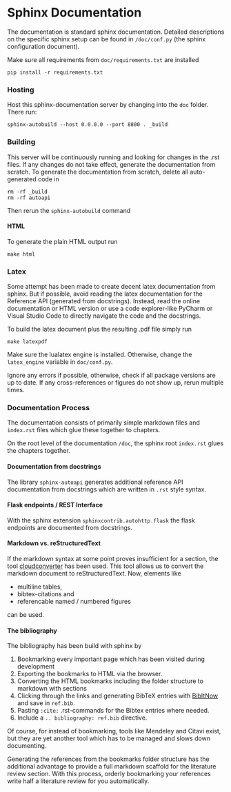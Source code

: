 # Sphinx Documentation

The documentation is standard sphinx documentation. 
Detailed descriptions on the specific sphinx setup can be found
in `/doc/conf.py` (the sphinx configuration document). 

Make sure all requirements from `doc/requirements.txt` are installed
    
    pip install -r requirements.txt

### Hosting

Host this sphinx-documentation server by changing into the `doc` folder. There run:

    sphinx-autobuild --host 0.0.0.0 --port 8800 . _build

### Building

This server will be continuously running and looking for changes in the .rst files.
If any changes do not take effect, generate the documentation from scratch.
To generate the documentation from scratch, delete all auto-generated code in

    rm -rf _build
    rm -rf autoapi
    
Then rerun the `sphinx-autobuild` command

#### HTML

To generate the plain HTML output run

    make html

### Latex

Some attempt has been made to create decent latex documentation from sphinx. 
But if possible, avoid reading the latex documentation for the Reference API 
(generated from docstrings).
Instead, read the online documentation or HTML version or use a code explorer-like
PyCharm or Visual Studio Code to directly navigate the code and the docstrings.

To build the latex document plus the resulting .pdf file simply run

    make latexpdf
    
Make sure the lualatex engine is installed. 
Otherwise, change the `latex_engine` variable in `doc/conf.py`.

Ignore any errors if possible, otherwise, check if all package versions are up to date.
If any cross-references or figures do not show up, rerun multiple times.

### Documentation Process

The documentation consists of primarily simple markdown files 
and `index.rst` files which glue these together to chapters.

On the root level of the documentation `/doc`, the sphinx root `index.rst` 
glues the chapters together.

#### Documentation from docstrings

The library `sphinx-autoapi` generates additional reference API documentation from docstrings
which are written in `.rst` style syntax.

#### Flask endpoints / REST Interface

With the sphinx extension `sphinxcontrib.autohttp.flask` the flask endpoints are documented from docstrings.

#### Markdown vs. reStructuredText

If the markdown syntax at some point proves insufficient for a section, the tool [cloudconverter](https://cloudconvert.com/md-converter) has been used.
This tool allows us to convert the markdown document to reStructuredText.
Now, elements like 

- multiline tables, 
- bibtex-citations and 
- referencable named / numbered figures 

can be used.



#### The bibliography

The bibliography has been build with sphinx by

1. Bookmarking every important page which has been visited during development
1. Exporting the bookmarks to HTML via the browser.
1. Converting the HTML bookmarks including the folder structure to markdown with sections
1. Clicking through the links and generating BibTeX entries with [BibItNow](https://chrome.google.com/webstore/detail/bibitnow/bmnfikjlonhkoojjfddnlbinkkapmldg/related) and save in `ref.bib`.
1. Pasting `:cite:` .rst-commands for the Bibtex entries where needed.
1. Include a `.. bibliography: ref.bib` directive.

Of course, for instead of bookmarking, tools like Mendeley and Citavi exist, but they are yet another tool which has to be 
managed and slows down documenting.

Generating the references from the bookmarks folder structure has the additional advantage to provide a full markdown scaffold for the literature review section.
With this process, orderly bookmarking your references write half a literature review for you automatically.   

